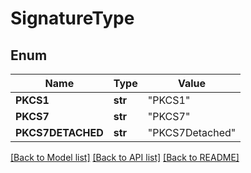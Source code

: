 # SignatureType


## Enum
Name | Type | Value
------------ | ------------- | -------------
**PKCS1** | **str** | "PKCS1"
**PKCS7** | **str** | "PKCS7"
**PKCS7DETACHED** | **str** | "PKCS7Detached"


[[Back to Model list]](../README.md#documentation-for-models) [[Back to API list]](../README.md#documentation-for-api-endpoints) [[Back to README]](../README.md)


